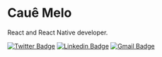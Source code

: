 # Cauê Melo

React and React Native developer.

[![Twitter Badge](https://img.shields.io/badge/-@cauesmelo-6633cc?style=flat-square&labelColor=6633cc&logo=twitter&logoColor=white&link=https://twitter.com/cauesmelo)](https://twitter.com/cauesmelo) 
[![Linkedin Badge](https://img.shields.io/badge/-Cauê%20Melo-6633cc?style=flat-square&logo=Linkedin&logoColor=white&link=https://www.linkedin.com/in/cauemelo)](www.linkedin.com/in/cauemelo) 
[![Gmail Badge](https://img.shields.io/badge/-cauesmelo@gmail.com-6633cc?style=flat-square&logo=Gmail&logoColor=white&link=mailto:cauesmelo@gmail.com)](mailto:cauesmelo@gmail.com)
